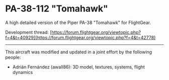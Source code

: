 PA-38-112 "Tomahawk"
====================

A high detailed version of the Piper PA-38 "Tomahawk" for FlightGear.

Development thread: [https://forum.flightgear.org/viewtopic.php?f=4&t=40929](https://forum.flightgear.org/viewtopic.php?f=4&t=42778)

---

This aircraft was modified and updated in a joint effort by the following people:

* Adrián Fernández (awall86): 3D model, textures, systems, flight dynamics

